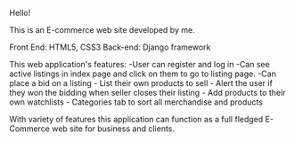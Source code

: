 Hello!

This is an E-commerce web site developed by me.

Front End: HTML5, CSS3
Back-end: Django framework


This web application's features:
     -User can register and log in
     -Can see active listings in index page and click on them to go to listing page.
     -Can place a bid on a listing
     - List their own products to sell
     - Alert the user if they won the bidding when seller closes their listing
     - Add products to their own watchlists
     - Categories tab to sort all merchandise and products

With variety of features this application can function as a full fledged E-Commerce web site for business and clients.

